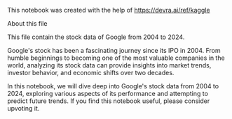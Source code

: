 This notebook was created with the help of https://devra.ai/ref/kaggle

About this file


This file contain the stock data of Google from 2004 to 2024.

Google's stock has been a fascinating journey since its IPO in 2004. From humble beginnings to becoming one of the most valuable companies in the world, analyzing its stock data can provide insights into market trends, investor behavior, and economic shifts over two decades.

In this notebook, we will dive deep into Google's stock data from 2004 to 2024, exploring various aspects of its performance and attempting to predict future trends. If you find this notebook useful, please consider upvoting it.


